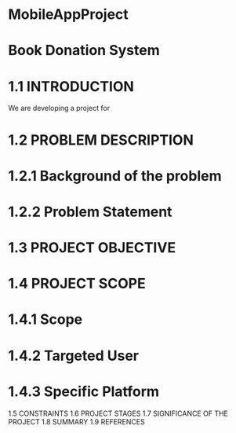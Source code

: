 # MobileAppProject
# Book Donation System

# 1.1	INTRODUCTION 
 We are developing a project for 
# 1.2	PROBLEM DESCRIPTION 
# 1.2.1	Background of the problem 
# 1.2.2	Problem Statement 
# 1.3	PROJECT OBJECTIVE 
# 1.4	PROJECT SCOPE 
# 1.4.1	Scope 
# 1.4.2	Targeted User 
# 1.4.3	Specific Platform 
1.5	CONSTRAINTS 
1.6	PROJECT STAGES 
1.7	SIGNIFICANCE OF THE PROJECT 
1.8	SUMMARY 
1.9	REFERENCES

